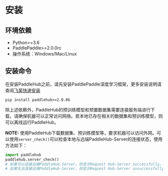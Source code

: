 # 安装

## 环境依赖

* Python>=3.6
* PaddlePaddle>=2.0.0rc
* 操作系统：Windows/Mac/Linux

## 安装命令

在安装PaddleHub之前，请先安装PaddlePaddle深度学习框架，更多安装说明请查阅[飞桨快速安装](https://github.com/PaddlePaddle/PaddleHub)

```shell
pip install paddlehub>=2.0.0b
```

除上述依赖外，PaddleHub的预训练模型和预置数据集需要连接服务端进行下载，请确保机器可以正常访问网络。若本地已存在相关的数据集和预训练模型，则可以离线运行PaddleHub。

**NOTE:** 使用PaddleHub下载数据集、预训练模型等，要求机器可以访问外网。可以使用`server_check()`可以检查本地与远端PaddleHub-Server的连接状态，使用方法如下：

```python
import paddlehub
paddlehub.server_check()
# 如果可以连接远端PaddleHub-Server，则显示Request Hub-Server successfully。
# 如果无法连接远端PaddleHub-Server，则显示Request Hub-Server unsuccessfully。
```

